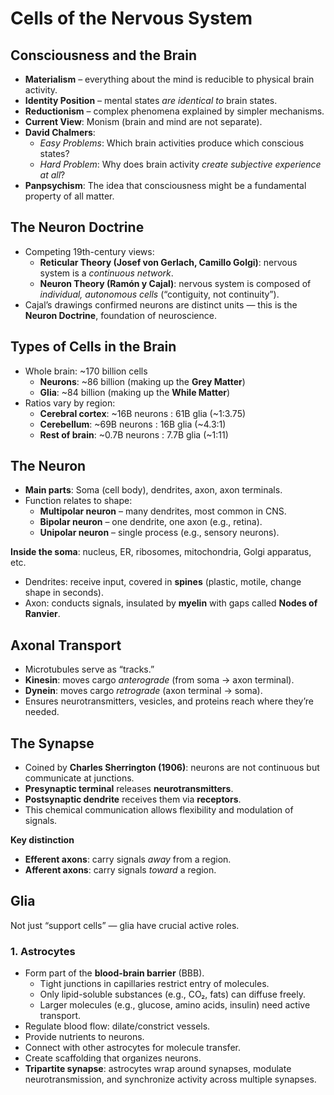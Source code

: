 # **Cells of the Nervous System**
## **Consciousness and the Brain**
- **Materialism** – everything about the mind is reducible to physical brain activity.
- **Identity Position** – mental states _are identical to_ brain states.
- **Reductionism** – complex phenomena explained by simpler mechanisms.
- **Current View**: Monism (brain and mind are not separate).
- **David Chalmers**:
    - _Easy Problems_: Which brain activities produce which conscious states?
    - _Hard Problem_: Why does brain activity _create subjective experience at all_?
- **Panpsychism**: The idea that consciousness might be a fundamental property of all matter.
## **The Neuron Doctrine**
- Competing 19th-century views:
    - **Reticular Theory (Josef von Gerlach, Camillo Golgi)**: nervous system is a _continuous network_.
    - **Neuron Theory (Ramón y Cajal)**: nervous system is composed of _individual, autonomous cells_ (“contiguity, not continuity”).
- Cajal’s drawings confirmed neurons are distinct units — this is the **Neuron Doctrine**, foundation of neuroscience.
## **Types of Cells in the Brain**
- Whole brain: ~170 billion cells    
    - **Neurons**: ~86 billion (making up the **Grey Matter**)
    - **Glia**: ~84 billion (making up the **While Matter**)
- Ratios vary by region:
    - **Cerebral cortex**: ~16B neurons : 61B glia (~1:3.75)
    - **Cerebellum**: ~69B neurons : 16B glia (~4.3:1)
    - **Rest of brain**: ~0.7B neurons : 7.7B glia (~1:11)
## **The Neuron**
- **Main parts**: Soma (cell body), dendrites, axon, axon terminals.
- Function relates to shape:
    - **Multipolar neuron** – many dendrites, most common in CNS.
    - **Bipolar neuron** – one dendrite, one axon (e.g., retina).
    - **Unipolar neuron** – single process (e.g., sensory neurons).

**Inside the soma**: nucleus, ER, ribosomes, mitochondria, Golgi apparatus, etc.
- Dendrites: receive input, covered in **spines** (plastic, motile, change shape in seconds).
- Axon: conducts signals, insulated by **myelin** with gaps called **Nodes of Ranvier**.
## **Axonal Transport**
- Microtubules serve as “tracks.”
- **Kinesin**: moves cargo _anterograde_ (from soma → axon terminal).
- **Dynein**: moves cargo _retrograde_ (axon terminal → soma).
- Ensures neurotransmitters, vesicles, and proteins reach where they’re needed.
## **The Synapse**
- Coined by **Charles Sherrington (1906)**: neurons are not continuous but communicate at junctions.
- **Presynaptic terminal** releases **neurotransmitters**.
- **Postsynaptic dendrite** receives them via **receptors**.
- This chemical communication allows flexibility and modulation of signals.

**Key distinction**
- **Efferent axons**: carry signals _away_ from a region.
- **Afferent axons**: carry signals _toward_ a region.
## **Glia**
Not just “support cells” — glia have crucial active roles.
### 1. **Astrocytes**
- Form part of the **blood-brain barrier** (BBB).
    - Tight junctions in capillaries restrict entry of molecules.
    - Only lipid-soluble substances (e.g., CO₂, fats) can diffuse freely.
    - Larger molecules (e.g., glucose, amino acids, insulin) need active transport.
- Regulate blood flow: dilate/constrict vessels.
- Provide nutrients to neurons.
- Connect with other astrocytes for molecule transfer.
- Create scaffolding that organizes neurons.
- **Tripartite synapse**: astrocytes wrap around synapses, modulate neurotransmission, and synchronize activity across multiple synapses.
